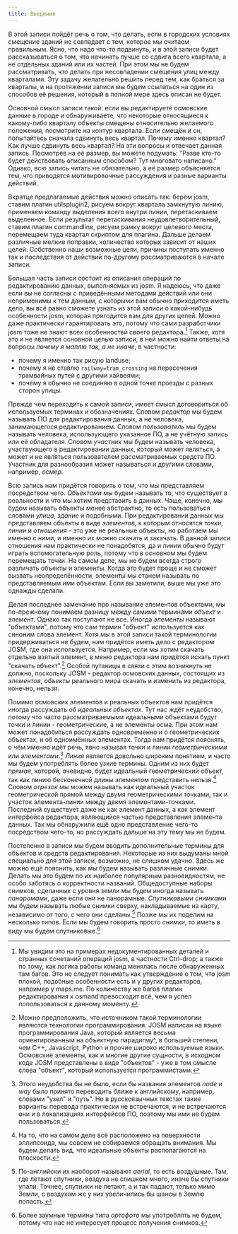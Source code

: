 ```yaml
---
title: Введение
---
```


В этой записи пойдёт речь о том, что делать, если в городских условиях смещение зданий не совпадает с тем, которое мы считаем правильным. Ясно, что надо что-то подвинуть, и в этой записи будет рассказываться о том, что начинать лучше со сдвига всего квартала, а не отдельных зданий или их частей. При этом мы не будем рассматривать, что делать при несовпадении смещения улиц между кварталами. Эту задачу желательно решить перед тем, как браться за кварталы, и на протяжении записи мы будем ссылаться на один из способов её решения, который в полной мере здесь описан не будет.

Основной смысл записи такой: если вы редактируете осмовские данные в городе и обнаруживаете, что некоторые относящиеся к какому-либо кварталу объекты смещены относительно желаемого положения, посмотрите на контур квартала. Если смещён и он, попытайтесь сначала сдвинуть весь квартал. Почему именно квартал? Как лучше сдвинуть весь квартал? На эти вопросы и отвечает данная запись. Посмотрев на её размер, вы можете подумать: "Разве кто-то будет действовать описанным способом? Тут многовато написано." Однако, всю запись читать не обязательно, а её размер объясняется тем, что приводятся мотивировочные рассуждения и разные варианты действий.

Вкратце предлагаемые действия можно описать так: берём josm, ставим плагин utilsplugin2, рисуем вокруг квартала замкнутую линию, применяем команду выделения всего внутри линии, перетаскиваем выделенное. Если результат перетаскивания неудовлетворительный, ставим плагин commandline, рисуем рамку вокруг целевого места, перемещаем туда квартал скриптом для плагина. Дальше делаем различные мелкие поправки, количество которых зависит от наших целей. Собственно наши возможные цели, причины поступать именно так и последствия от действий по-другому рассматриваются в начале записи.

Большая часть записи состоит из описания операций по редактированию данных, выполняемых из josm. Я надеюсь, что даже если вы не согласны с приведёнными методами действий или они неприменимы к тем данным, с которыми вам обычно приходится иметь дело, вы всё равно сможете узнать из этой записи о какой-нибудь особенности josm, которая пригодится вам для других целей. Можно даже практически гарантировать это, потому что сами разработчики josm тоже не знают всех особенностей своего редактора.[^1-undoc] Также, хотя это и не является основной целью записи, в ней можно найти ответы на вопросы *почему я маплю так, а не иначе*, в частности:
- почему я именно так рисую landuse;
- почему я не ставлю `railway=tram_crossing` на пересечения трамвайных путей с другими хайвеями;
- почему я обычно не соединяю в одной точке проезды с разных сторон улицы.

[^1-undoc]: Мы увидим это на примерах недокументированных деталей и странных сочетаний операций josm, в частности Ctrl-drop; а также по тому, как логика работы команд менялась после обнаруженных там багов. Это не следует понимать как утверждение о том, что josm плохой, подобные особенности есть и у других редакторов, например у maps.me. По количеству же багов плагин редактирования к osmand превосходит всё, чем я успел попользоваться к данному моменту.

Прежде чем переходить к самой записи, имеет смысл договориться об используемых терминах и обозначениях. Словом *редактор* мы будем называть ПО для редактирования данных, а не человека, занимающегося редактированием. Словом *пользователь* мы будем называть человека, использующего указанное ПО, а не учётную запись или её обладателя. Словом *участник* мы будем называть человека, участвующего в редактировании данных, который может являться, а может и не являться пользователем рассматриваемых средств ПО. Участник для разнообразия может называться и другими словами, например, *осмер*.

Всю запись нам придётся говорить о том, что мы представляем посредством чего. *Объектами* мы будем называть то, что существует в реальности и что мы хотим представить в данных. Чаще, конечно, мы будем называть объекты менее абстрактно, то есть пользоваться словами *улица*, *здание* и подобными. При редактировании данных мы представляем объекты в виде *элементов*, к которым относятся *точки*, *линии* и *отношения* - это уже не реальные объекты, но работаем мы именно с ними, и именно их можно скачать и закачать. В данной записи отношения нам практически не понадобятся, да и линии обычно будут играть вспомогательную роль, потому что в основном мы будем перемещать точки. На самом деле, мы не будем всегда строго различать объекты и элементы. Когда это будет проще и не сможет вызвать неопределённости, элементы мы станем называть по представляемым ими объектам. Если вы заметили, выше мы уже это однажды сделали.

Делая последнее замечание про называние элементов объектами, мы по-прежнему понимаем разницу между самими терминами *объект* и *элемент*. Однако так поступают не все. Иногда *элементы* называют "объектами", потому что сам термин "объект" используется как синоним слова элемент. Хотя мы в этой записи такой терминологии придерживаться не будем, нам придётся иметь дело с редактором JOSM, где она используется. Например, если мы хотим скачать отдельно взятый элемент, в меню редактора нам придётся искать пункт "скачать объект".[^1-object] Особой путаницы в связи с этим возникнуть не должно, поскольку JOSM - редактор осмовских данных, состоящих из *элементов*, *объекты* реального мира скачать и изменить из редактора, конечно, нельзя.

[^1-object]: Можно предположить, что источником такой терминологии являются технологии программирования. JOSM написан на языке программирования Java, который является весьма ориентированным на объектную парадигму^, в большей степени, чем C++, Javascript, Python и прочие широко используемые языки. Осмовские элементы, как и многие другие сущности, в исходном коде JOSM представлены в виде "объектов" - уже в том смысле слова "объект", который используется программистами.

Помимо осмовских элементов и реальных объектов нам придётся иногда рассуждать об *идеальных объектах*. Тут нас ждёт неудобство, потому что часто рассматриваемыми идеальными объектами будут точки и линии - геометрические, а не элементы осма. При этом нам может понадобиться рассуждать одновременно и о геометрических объектах, и об одноимённых элементах. Тогда нам придётся пояснять, о чём именно идёт речь, явно называя точки и линии *геометрическими* или *элементами*.[^1-nodeway] *Линия* является довольно широким понятием, и часто мы будем употреблять более узкие термины. Одним из них будет *прямая*, которой, очевидно, будет идеальный геометрический объект, так как линию бесконечной длины элементом представить нельзя.[^1-ellipse] Словом *отрезок* мы можем называть как идеальный участок геометрической прямой между двумя геометрическими точками, так и участок элемента-линии между двкмя элементами-точками. Последний существует даже не как элемент данных, а как элемент интерфейса редактора, являющийся частью представления элемента данных. Так мы обнаружили ещё одно представление чего-то посредством чего-то, но рассуждать дальше на эту тему мы не будем.

[^1-nodeway]: Этого неудобства бы не было, если бы названия элементов *node* и *way* было принято переводить ближе к английскому, например, словами "узел" и "путь". Но в русскоязычных текстах такие варианты перевода практически не встречаются, и не встречаются они и в локализациях интерфейсов ПО, поэтому мы ими не будем пользоваться.

[^1-ellipse]: На то, что на самом деле всё расположено на поверхности эллипсоида, мы совсем не собираемся обращать внимания. Мы будем делать вид, что идеальные объекты располагаются на плоскости.

Постепенно в записи мы будем вводить дополнительные термины для объектов и средств редактирования. Некоторые из них выдуманы мной специально для этой записи, возможно, не слишком удачно. Здесь же можно ещё пояснить, как мы будем называть различные снимки. Делать мы это будем по их наиболее популярным разновидностям, не особо заботясь о корректности названий. Общедоступные наборы снимков, сделанных с уровня земли мы будем иногда называть *панорамами*, даже если они не панорамные. *Спутниковыми снимками* мы будем называть любые снимки сверху, накладываемые на карту, независимо от того, с чего они сделаны.[^1-aerial] Позже мы их поделим на несколько типов. Если мы будем говорить просто *снимки*, то иметь в виду мы будем спутниковые.[^1-ortho]

[^1-aerial]: По-английски их наоборот называют *aerial*, то есть воздушные. Там, где летают спутники, воздуха не слишком много, иначе бы спутники упали. Точнее, спутники не летают, а и так падают, только мимо Земли, с воздухом же у них увеличились бы шансы в Землю попасть.

[^1-ortho]: Более заумные термины типа *ортофото* мы употреблять не будем, потому что нас не интересует процесс получения снимков.
